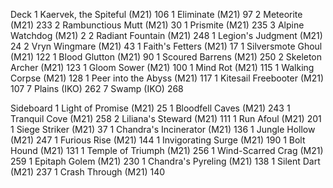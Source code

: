 Deck
1 Kaervek, the Spiteful (M21) 106
1 Eliminate (M21) 97
2 Meteorite (M21) 233
2 Rambunctious Mutt (M21) 30
1 Prismite (M21) 235
3 Alpine Watchdog (M21) 2
2 Radiant Fountain (M21) 248
1 Legion's Judgment (M21) 24
2 Vryn Wingmare (M21) 43
1 Faith's Fetters (M21) 17
1 Silversmote Ghoul (M21) 122
1 Blood Glutton (M21) 90
1 Scoured Barrens (M21) 250
2 Skeleton Archer (M21) 123
1 Gloom Sower (M21) 100
1 Mind Rot (M21) 115
1 Walking Corpse (M21) 128
1 Peer into the Abyss (M21) 117
1 Kitesail Freebooter (M21) 107
7 Plains (IKO) 262
7 Swamp (IKO) 268

Sideboard
1 Light of Promise (M21) 25
1 Bloodfell Caves (M21) 243
1 Tranquil Cove (M21) 258
2 Liliana's Steward (M21) 111
1 Run Afoul (M21) 201
1 Siege Striker (M21) 37
1 Chandra's Incinerator (M21) 136
1 Jungle Hollow (M21) 247
1 Furious Rise (M21) 144
1 Invigorating Surge (M21) 190
1 Bolt Hound (M21) 131
1 Temple of Triumph (M21) 256
1 Wind-Scarred Crag (M21) 259
1 Epitaph Golem (M21) 230
1 Chandra's Pyreling (M21) 138
1 Silent Dart (M21) 237
1 Crash Through (M21) 140
